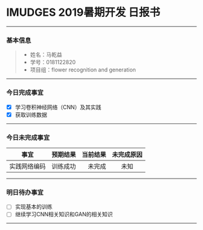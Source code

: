 # IMUDGES 2019暑期开发 日报书
------


### 基本信息
>* 姓名：马乾益
>* 学号：0181122820
>* 项目组：flower recognition and generation
------

### 今日完成事宜
- [x] 学习卷积神经网络（CNN）及其实践
- [x] 获取训练数据

------
### 今日未完成事宜


|事宜      |预期结果|当前结果|未完成原因|
|-------- |-----: |-----:|:----: |
实践网络编码|训练成功|未完成|未知

------
### 明日待办事宜
- [ ] 实现基本的训练
- [ ] 继续学习CNN相关知识和GAN的相关知识
------
